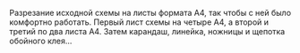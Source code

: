 Разрезание исходной схемы на листы формата A4, так чтобы с ней было комфортно работать.
Первый лист схемы на четыре A4, а второй и третий по два листа A4. Затем карандаш, линейка,
ножницы и щепотка обойного клея...
